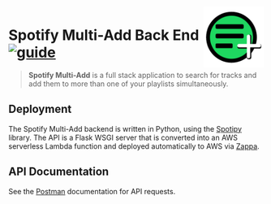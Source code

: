 <img src="../front_end/src/assets/appicon.svg" align="right" height="120px" />

# Spotify Multi-Add Back End&nbsp; [![guide](https://img.shields.io/badge/Link-https%3A%2F%2Fmultiplaylistadd.com-brightgreen)](https://multiplaylistadd.com)

> **Spotify Multi-Add** is a full stack application to search for tracks and add them to 
> more than one of your playlists simultaneously.

## Deployment

The Spotify Multi-Add backend is written in Python, using the [Spotipy](https://spotipy.readthedocs.io/en/2.16.1/) library. The API is a Flask WSGI server that is converted into an AWS serverless Lambda function and deployed automatically to AWS via [Zappa](https://github.com/Miserlou/Zappa).

## API Documentation

See the [Postman](https://documenter.getpostman.com/view/11631692/TW74iQBZ) documentation for API requests.